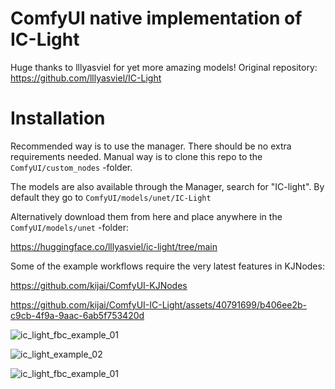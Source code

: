 # ComfyUI native implementation of IC-Light

Huge thanks to lllyasviel for yet more amazing models!
Original repository: https://github.com/lllyasviel/IC-Light

# Installation

Recommended way is to use the manager. There should be no extra requirements needed.
Manual way is to clone this repo to the `ComfyUI/custom_nodes` -folder.

The models are also available through the Manager, search for "IC-light". By default they go to `ComfyUI/models/unet/IC-Light`

Alternatively download them from here and place anywhere in the `ComfyUI/models/unet` -folder:

https://huggingface.co/lllyasviel/ic-light/tree/main

Some of the example workflows require the very latest features in KJNodes:

https://github.com/kijai/ComfyUI-KJNodes

https://github.com/kijai/ComfyUI-IC-Light/assets/40791699/b406ee2b-c9cb-4f9a-9aac-6ab5f753420d


![ic_light_fbc_example_01](https://github.com/kijai/ComfyUI-IC-Light/blob/main/examples/ic_light_fbc_example_01.png?raw=true)

![ic_light_example_02](https://github.com/kijai/ComfyUI-IC-Light/blob/main/examples/iclight_example_fc_controlled_gradient_01.png?raw=true)

![ic_light_fbc_example_01](https://github.com/kijai/ComfyUI-IC-Light/blob/main/examples/iclight_normals_example_01.png?raw=true)
